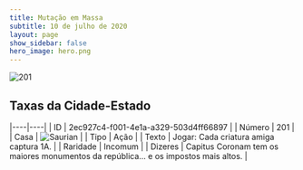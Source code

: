 ```yaml
---
title: Mutação em Massa
subtitle: 10 de julho de 2020
layout: page
show_sidebar: false
hero_image: hero.png
---
```


![201](https://cdn.keyforgegame.com/media/card_front/pt/479_201_WH2W5MRQ46XW_pt.png)

## Taxas da Cidade-Estado

|----|----|
| ID | 2ec927c4-f001-4e1a-a329-503d4ff66897 |
| Número | 201 |
| Casa | ![Saurian](https://archonarcana.com/images/thumb/9/9e/Saurian_P.png/22px-Saurian_P.png "Sauro") |
| Tipo | Ação |
| Texto | Jogar: Cada criatura amiga captura 1A. |
| Raridade | Incomum |
| Dizeres | Capitus Coronam tem os maiores monumentos  da república… e os impostos mais altos. |
